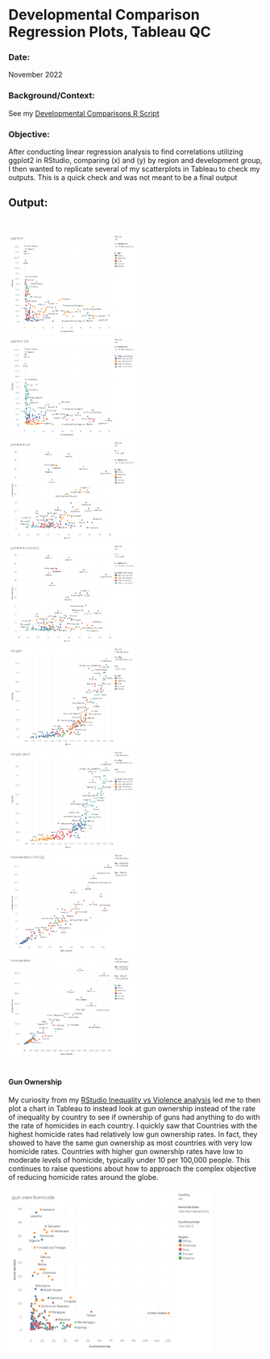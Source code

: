 <h1>Developmental Comparison Regression Plots, Tableau QC</h1>

### Date:
November 2022

### Background/Context:
See my [Developmental Comparisons R Script](https://github.com/jameszil/R/tree/main/developmental_comparisons)

### Objective:
After conducting linear regression analysis to find correlations utilizing ggplot2 in RStudio, comparing (x) and (y) by region and development group, I then wanted to replicate several of my scatterplots in Tableau to check my outputs. This is a quick check and was not meant to be a final output

<h2>Output:</h2>

<br />
<p align="left">
<img src="https://github.com/jameszil/pictures/blob/main/Tableau/gdp%20hom.png?raw=true" height="50%" width="50%" alt="Steps"/>
<br />
<img src="https://github.com/jameszil/pictures/blob/main/Tableau/gdp%20hom%202.png?raw=true" height="50%" width="50%" alt="Steps"/>
<br />
<img src="https://github.com/jameszil/pictures/blob/main/Tableau/ginihom.png?raw=true" height="50%" width="50%" alt="Steps"/>
<br />
<img src="https://github.com/jameszil/pictures/blob/main/Tableau/ginihom2.png?raw=true" height="50%" width="50%" alt="Steps"/>
<br />
<img src="https://github.com/jameszil/pictures/blob/main/Tableau/hdigdp.png?raw=true" height="50%" width="50%" alt="Steps"/>
<br />
<img src="https://github.com/jameszil/pictures/blob/main/Tableau/hdigdp2.png?raw=true" height="50%" width="50%" alt="Steps"/>
<br />
<img src="https://github.com/jameszil/pictures/blob/main/Tableau/meanmedia40-2.png?raw=true" height="50%" width="50%" alt="Steps"/>
<br />
<img src="https://github.com/jameszil/pictures/blob/main/Tableau/meanmedian.png?raw=true" height="50%" width="50%" alt="Steps"/>
<br />
<br />

#### Gun Ownership

My curiosity from my [RStudio Inequality vs Violence analysis](https://github.com/jameszil/R/blob/main/developmental_comparisons/README.md#inequality-vs-violence) led me to then plot a chart in Tableau to instead look at gun ownership instead of the rate of inequality by country to see if ownership of guns had anything to do with the rate of homicides in each country. I quickly saw that Countries with the highest homicide rates had relatively low gun ownership rates. In fact, they showed to have the same gun ownership as most countries with very low homicide rates. Countries with higher gun ownership rates have low to moderate levels of homicide, typically under 10 per 100,000 people. This continues to raise questions about how to approach the complex objective of reducing homicide rates around the globe.
<br />
<br />
<img src="https://github.com/jameszil/pictures/blob/main/Tableau/giniown.png?raw=true" height="80%" width="80%" alt="Steps"/>




